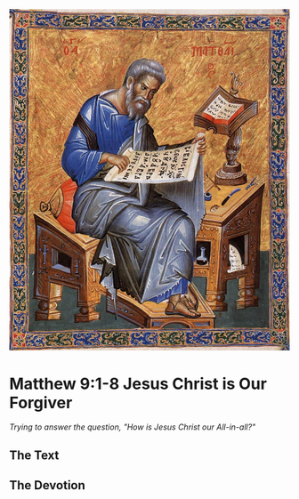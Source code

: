<img class="intro-right" src="art-matthew.jpg">

# Matthew 9:1-8 Jesus Christ is Our Forgiver

*Trying to answer the question, "How is Jesus Christ our All-in-all?"*

## The Text

## The Devotion